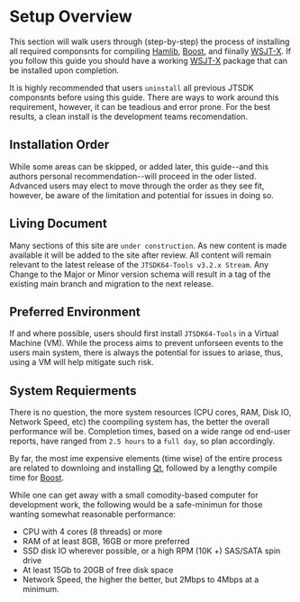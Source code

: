 # Setup Overview

This section will walk users through (step-by-step) the process of installing all required componsnts for compiling [Hamlib], [Boost], and fiinally [WSJT-X][]. If you follow this guide you should have a working [WSJT-X] package that can be installed upon completion.

It is highly recommended that users `uninstall` all previous JTSDK componsnts before using this guide. There are ways to work around this requirement, however, it can be teadious and error prone. For the best results, a clean install is the development teams recomendation.

## Installation Order

While some areas can be skipped, or added later, this guide--and this authors personal recommendation--will proceed in the oder listed. Advanced users may elect to move through the order as they see fit, however, be aware of the limitation and potential for issues in doing so.

## Living Document

Many sections of this site are `under construction`. As new content is made available it will be added to the site after review. All content will remain relevant to the latest release of the `JTSDK64-Tools v3.2.x Stream`. Any Change to the Major or Minor version schema will result in a tag of the existing main branch and migration to the next release.

## Preferred Environment

If and where possible, users should first install `JTSDK64-Tools` in a Virtual Machine (VM). While the process aims to prevent unforseen events to the users main system, there is always the potential for issues to ariase, thus, using a VM  will help mitigate such risk.

## System Requierments

There is no question, the more system resources (CPU cores, RAM, Disk IO, Network Speed, etc) the coompiling system has, the better the overall performance will be. Completion times, based on a wide range od end-user reports, have ranged from `2.5 hours` to a `full day`, so plan accordingly.

By far, the most ime expensive elements (time wise) of the entire process are related to downloing and installing [Qt][], followed by a lengthy compile time for [Boost][].

While one can get away with a small comodity-based computer for development work, the following would be a safe-minimun for those wanting somewhat reasonable performance:

- CPU with 4 cores (8 threads) or more
- RAM of at least 8GB, 16GB or more preferred
- SSD disk IO wherever possible, or a high RPM (10K +) SAS/SATA spin drive
- At least 15Gb to 20GB of free disk space
- Network Speed, the higher the better, but 2Mbps to 4Mbps at a minimum.


[WSJT-X]: http://physics.princeton.edu/pulsar/K1JT/wsjtx.html
[Hamlib]: https://github.com/Hamlib
[Boost]: https://www.boost.org/
[Qt]: https://www.qt.io/download